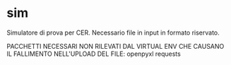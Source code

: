 # sim
Simulatore di prova per CER. 
Necessario file in input in formato riservato.


PACCHETTI NECESSARI NON RILEVATI DAL VIRTUAL ENV CHE CAUSANO IL FALLIMENTO NELL'UPLOAD DEL FILE: 
openpyxl
requests
